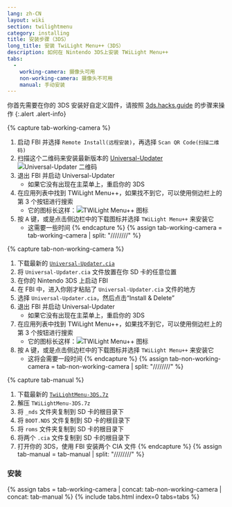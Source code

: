 ```yaml
---
lang: zh-CN
layout: wiki
section: twilightmenu
category: installing
title: 安装步骤（3DS）
long_title: 安装 TwiLight Menu++（3DS）
description: 如何在 Nintendo 3DS上安装 TWiLight Menu++
tabs:
  - 
    working-camera: 摄像头可用
    non-working-camera: 摄像头不可用
    manual: 手动安装
---
```


你首先需要在你的 3DS 安装好自定义固件，请按照 [3ds.hacks.guide](https://3ds.hacks.guide) 的步骤来操作
{:.alert .alert-info}

{% capture tab-working-camera %}
1. 启动 FBI 并选择 `Remote Install(远程安装)`，再选择 `Scan QR Code(扫描二维码)`
1. 扫描这个二维码来安装最新版本的 [Universal-Updater](https://github.com/Universal-Team/Universal-Updater)<br> ![Universal-Updater 二维码](https://db.universal-team.net/assets/images/qr/universal-updater-cia.png)
1. 退出 FBI 并启动 Universal-Updater
   - 如果它没有出现在主菜单上，重启你的 3DS
1. 在应用列表中找到 TWiLight Menu++，如果找不到它，可以使用侧边栏上的第 3 个按钮进行搜索
   - 它的图标长这样：![TWiLight Menu++ 图标](https://raw.githubusercontent.com/DS-Homebrew/TWiLightMenu/master/booter/icon.bmp)
1. 按 <kbd class="face">A</kbd> 键，或是点击侧边栏中的下载图标并选择 `TWiLight Menu++` 来安装它
   - 这需要一些时间
{% endcapture %}
{% assign tab-working-camera = tab-working-camera | split: "////////" %}

{% capture tab-non-working-camera %}
1. 下载最新的 [`Universal-Updater.cia`](https://github.com/Universal-Team/Universal-Updater/releases/latest/download/Universal-Updater.cia)
1. 将 `Universal-Updater.cia` 文件放置在你 SD 卡的任意位置
1. 在你的 Nintendo 3DS 上启动 FBI
1. 在 FBI 中，进入你刚才粘贴了 `Universal-Updater.cia` 文件的地方
1. 选择 `Universal-Updater.cia`，然后点击“Install & Delete”
1. 退出 FBI 并启动 Universal-Updater
   - 如果它没有出现在主菜单上，重启你的 3DS
1. 在应用列表中找到 TWiLight Menu++，如果找不到它，可以使用侧边栏上的第 3 个按钮进行搜索
   - 它的图标长这样：![TWiLight Menu++ 图标](https://raw.githubusercontent.com/DS-Homebrew/TWiLightMenu/master/booter/icon.bmp)
1. 按 <kbd class="face">A</kbd> 键，或是点击侧边栏中的下载图标并选择 `TWiLight Menu++` 来安装它
   - 这将会需要一段时间
{% endcapture %}
{% assign tab-non-working-camera = tab-non-working-camera | split: "////////" %}

{% capture tab-manual %}
1. 下载最新的 [`TwiLightMenu-3DS.7z`](https://github.com/DS-Homebrew/TWiLightMenu/releases/latest/download/TWiLightMenu-3DS.7z)
1. 解压 `TWiLightMenu-3DS.7z`
1. 将 `_nds` 文件夹复制到 SD 卡的根目录下
1. 将 `BOOT.NDS` 文件复制到 SD 卡的根目录下
1. 将 `roms` 文件夹复制到 SD 卡的根目录下
1. 将两个 `.cia` 文件复制到 SD 卡的根目录下
1. 打开你的 3DS，使用 FBI 安装两个 CIA 文件
{% endcapture %}
{% assign tab-manual = tab-manual | split: "////////" %}

### 安装

{% assign tabs = tab-working-camera | concat: tab-non-working-camera | concat: tab-manual %}
{% include tabs.html index=0 tabs=tabs %}
